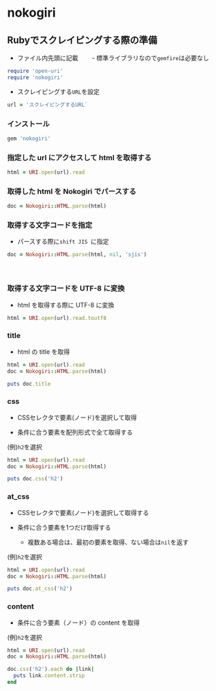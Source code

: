 # nokogiri
  
## Rubyでスクレイピングする際の準備
- ファイル内先頭に記載
　　- 標準ライブラリなので`gemfire`は必要なし
```rb
require 'open-uri'
require 'nokogiri'
```
- スクレイピングする`URL`を設定
  
```rb
url = 'スクレイピングするURL`
```
  
### インストール
  
```rb
gem 'nokogiri'
```
  
### 指定した url にアクセスして html を取得する
```rb
html = URI.open(url).read
```
  
### 取得した html を Nokogiri でパースする
```rb
doc = Nokogiri::HTML.parse(html)
```
  
### 取得する文字コードを指定
- パースする際に`shift JIS `に指定

```rb
doc = Nokogiri::HTML.parse(html, nil, 'sjis')
```
　　
### 取得する文字コードを UTF-8 に変換
  
- html を取得する際に UTF-8 に変換
```rb
html = URI.open(url).read.toutf8
```
  

### title
  - html の title を取得
```rb
html = URI.open(url).read
doc = Nokogiri::HTML.parse(html)

puts doc.title
```
  
  
### css
- CSSセレクタで要素(ノード)を選択して取得
  
- 条件に合う要素を配列形式で全て取得する

(例)`h2`を選択
```rb
html = URI.open(url).read
doc = Nokogiri::HTML.parse(html)

puts doc.css('h2')
```
  
### at_css
- CSSセレクタで要素(ノード)を選択して取得する  
  
- 条件に合う要素を1つだけ取得する
  - 複数ある場合は、最初の要素を取得、ない場合は`nil`を返す
  
(例)`h2`を選択
```rb
html = URI.open(url).read
doc = Nokogiri::HTML.parse(html)

puts doc.at_css('h2')
```

### content

- 条件に合う要素（ノード）の content を取得
  
(例)`h2`を選択
  
```rb
html = URI.open(url).read
doc = Nokogiri::HTML.parse(html)

doc.css('h2').each do |link|
  puts link.content.strip
end
```
